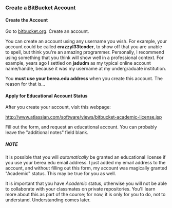 ### Create a BitBucket Account


#### Create the Account

Go to [bitbucket.org](bitbucket.org). Create an account.

You can create an account using any username you wish. For example, your account could be called **crazzyl33tcoder**, to show off that you are unable to spell, but think you're an amazing programmer. Personally, I recommend using something that you think will show well in a professional context. For example, years ago I settled on **jadudm** as my typical online account name/handle, because it was my username at my undergraduate institution.

You **must use your berea.edu address** when you create this account. The reason for that is...

#### Apply for Educational Account Status

After you create your account, visit this webpage:

http://www.atlassian.com/software/views/bitbucket-academic-license.jsp

Fill out the form, and request an educational account. You can probably leave the "additional notes" field blank.

##### NOTE

It is possible that you will *automatically* be granted an educational license if you use your berea.edu email address. I just added my email address to the account, and without filling out this form, my account was magically granted "Academic" status. This may be true for you as well. 

It is important that you have *Academic* status, otherwise you will not be able to collaborate with your classmates on private repositories. You'll learn more about this as part of the course; for now, it is only for you to do, not to understand. Understanding comes later. 